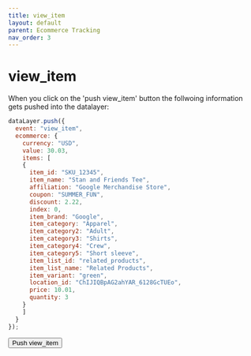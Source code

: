 ```yaml
---
title: view_item
layout: default
parent: Ecommerce Tracking
nav_order: 3
---
```


# view_item

When you click on the 'push view_item' button the follwoing information gets pushed into the datalayer:

```js
dataLayer.push({
  event: "view_item",
  ecommerce: {
    currency: "USD",
    value: 30.03,
    items: [
    {
      item_id: "SKU_12345",
      item_name: "Stan and Friends Tee",
      affiliation: "Google Merchandise Store",
      coupon: "SUMMER_FUN",
      discount: 2.22,
      index: 0,
      item_brand: "Google",
      item_category: "Apparel",
      item_category2: "Adult",
      item_category3: "Shirts",
      item_category4: "Crew",
      item_category5: "Short sleeve",
      item_list_id: "related_products",
      item_list_name: "Related Products",
      item_variant: "green",
      location_id: "ChIJIQBpAG2ahYAR_6128GcTUEo",
      price: 10.01,
      quantity: 3
    }
    ]
  }
});
```

<button id="view_item" type="button" name="button" class="btn">Push view_item</button>

<script src="{{ site.baseurl }}{% link assets/js/load_gtm.js %}"> </script>
<script src="{{ site.baseurl }}{% link assets/js/datalayer.js %}"> </script>